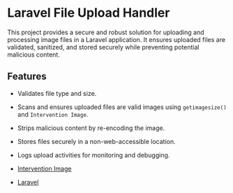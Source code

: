 # Laravel File Upload Handler

This project provides a secure and robust solution for uploading and processing image files in a Laravel application. It ensures uploaded files are validated, sanitized, and stored securely while preventing potential malicious content.

## Features

- Validates file type and size.
- Scans and ensures uploaded files are valid images using `getimagesize()` and `Intervention Image`.
- Strips malicious content by re-encoding the image.
- Stores files securely in a non-web-accessible location.
- Logs upload activities for monitoring and debugging.

- [Intervention Image](https://image.intervention.io/)
- [Laravel](https://laravel.com/)


